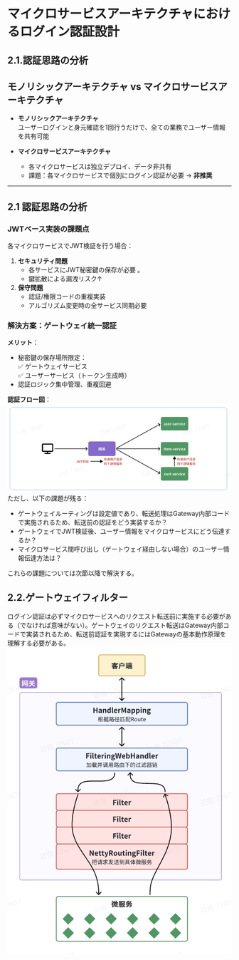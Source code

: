 # マイクロサービスアーキテクチャにおけるログイン認証設計
## 2.1.認証思路の分析
## モノリシックアーキテクチャ vs マイクロサービスアーキテクチャ
- **モノリシックアーキテクチャ**  
  ユーザーログインと身元確認を1回行うだけで、全ての業務でユーザー情報を共有可能

- **マイクロサービスアーキテクチャ**  
  - 各マイクロサービスは独立デプロイ、データ非共有  
  - 課題：各マイクロサービスで個別にログイン認証が必要 → **非推奨**

---

## 2.1 認証思路の分析
### JWTベース実装の課題点
各マイクロサービスでJWT検証を行う場合：
1. **セキュリティ問題**  
   - 各サービスにJWT秘密鍵の保存が必要  。
   - 鍵拡散による漏洩リスク↑  
2. **保守問題**  
   - 認証/権限コードの重複実装  
   - アルゴリズム変更時の全サービス同期必要  

### 解決方案：ゲートウェイ統一認証
**メリット**：
- 秘密鍵の保存場所限定：  
  ✅ ゲートウェイサービス  
  ✅ ユーザーサービス（トークン生成時）  
- 認証ロジック集中管理、重複回避  

**認証フロー図**：  
<img src="imgs\a.png" alt="a.png">
ただし、以下の課題が残る：
- ゲートウェイルーティングは設定値であり、転送処理はGateway内部コードで実施されるため、転送前の認証をどう実装するか？
- ゲートウェイでJWT検証後、ユーザー情報をマイクロサービスにどう伝達するか？
- マイクロサービス間呼び出し（ゲートウェイ経由しない場合）のユーザー情報伝達方法は？

これらの課題については次節以降で解決する。
## 2.2.ゲートウェイフィルター
ログイン認証は必ずマイクロサービスへのリクエスト転送前に実施する必要がある（でなければ意味がない）。ゲートウェイのリクエスト転送はGateway内部コードで実装されるため、転送前認証を実現するにはGatewayの基本動作原理を理解する必要がある。
<img src="imgs\b.png" alt="b.png">
